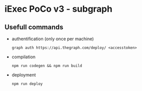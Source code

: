 # iExec PoCo v3 - subgraph


## Usefull commands
* authentification (only once per machine)

	`graph auth https://api.thegraph.com/deploy/ <accesstoken>`

* compilation

	`npm run codegen && npm run build`

* deployment

	`npm run deploy`



